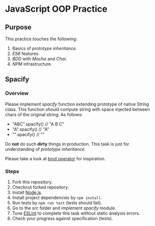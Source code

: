 # JavaScript OOP Practice

## Purpose

This practice *touches* the following:

1. Basics of *prototype inheritance*.
2. *ES6* features.
3. *BDD* with *Mocha* and *Chai*.
4. *NPM* infrastructure.

## Spacify

### Overview

Please implement *spacify* function extending prototype of native *String* class.
This function should compute string with space injected between chars of the original string.
As follows:

* "ABC".spacify() // "A B C"
* "A".spacify() // "A"
* "".spacify() // ""

Do **not** do such **dirty** things in production.
This task is just for understanding of *prototype inheritance*.

Please take a look at [bind operator](https://github.com/tc39/proposal-bind-operator) for inspiration.

### Steps

1. Fork this repository.
2. Checkout forked repository.
1. Install [Node.js](http://nodejs.org/).
2. Install project dependencies by `npm install`.
3. Run tests by `npm run test` (tests should fail).
4. Go to the *src* folder and implement *spacify* module.
5. Tune [ESLint](https://eslint.org/docs/rules/no-extend-native) to complete this task without static analysis errors.
6. Check your progress against specification (tests).
